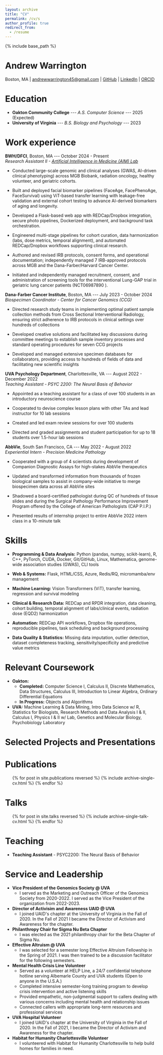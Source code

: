 ```yaml
---
layout: archive
title: "CV"
permalink: /cv/s
author_profile: true
redirect_from:
  - /resume
---
```


{% include base_path %}

Andrew Warrington
======  
Boston, MA | andrewwarrington45@gmail.com | [GitHub](https://github.com/AndrewWarrington33) | [LinkedIn](https://linkedin.com/in/andrew-warrington) | [ORCID](https://orcid.org/0009-0009-4830-5683)

Education
======
* **Oakton Community College** --- *A.S. Computer Science* --- 2025 (Expected)   
* **University of Virginia** --- *B.S. Biology and Psychology* --- 2023   

Work experience
======
**BWH/DFCI**, Boston, MA --- October 2024 - Present  
*Research Assistant II - [Artificial Intelligence in Medicine (AIM) Lab](https://aim.hms.harvard.edu/)*

* Conducted large-scale genomic and clinical analyses (GWAS, AI-driven clinical phenotyping) across MGB Biobank, radiation oncology, healthy volunteer, and geriatric cohorts.

* Built and deployed facial biomarker pipelines (FaceAge, FacePhenoAge, FaceSurvival) using ViT-based transfer learning with leakage-free validation and external cohort testing to advance AI-derived biomarkers of aging and longevity.

* Developed a Flask-based web app with REDCap/Dropbox integration, secure photo pipelines, Dockerized deployment, and background task orchestration.

* Engineered multi-stage pipelines for cohort curation, data harmonization (labs, dose metrics, temporal alignment), and automated REDCap/Dropbox workflows supporting clinical research.

* Authored and revised IRB protocols, consent forms, and operational documentation; independently managed 7 IRB-approved protocols across MGB and the Dana-Farber/Harvard Cancer Center.

* Initiated and independently managed recruitment, consent, and administration of screening tools for the interventional Lung-GAP trial in geriatric lung cancer patients (NCT06987890
).

**Dana-Farber Cancer Institute**, Boston, MA --- July 2023 - October 2024      
*Biospecimen Coordinator - Center for Cancer Genomics (CCG)*

* Directed research study teams in implementing optimal patient sample collection methods from Cross Sectional Interventional Radiology, ensuring strict adherence to IRB protocols in clinical settings over hundreds of collections

* Developed creative solutions and facilitated key discussions during committee meetings to establish sample inventory processes and standard operating procedures for seven CCG projects

* Developed and managed extensive specimen databases for collaborators, providing access to hundreds of fields of data and facilitating new scientific insights

**UVA Psychology Department**, Charlottesville, VA --- August 2022 - December 2022      
*Teaching Assistant - PSYC 2200: The Neural Basis of Behavior*

* Appointed as a teaching assistant for a class of over 100 students in an introductory neuroscience course

* Cooperated to devise complex lesson plans with other TAs and lead instructor for 10 lab sessions

* Created and led exam review sessions for over 100 students

* Directed and graded assignments and student participation for up to 18 students over 1.5-hour lab sessions

**AbbVie**, South San Francisco, CA --- May 2022 - August 2022   
*Experiential Intern - Precision Medicine Pathology*

* Cooperated with a group of 4 scientists during development of Companion Diagnostic Assays for high-stakes AbbVie therapeutics

* Updated and transformed information from thousands of frozen biological samples to assist in company-wide initiative to merge biospecimen data across all AbbVie sites

* Shadowed a board-certified pathologist during QC of hundreds of tissue slides and during the Surgical Pathology Performance Improvement Program offered by the College of American Pathologists (CAP P.I.P.)

* Presented results of internship project to entire AbbVie 2022 intern class in a 10-minute talk

Skills
======
* **Programming & Data Analysis:** Python (pandas, numpy, scikit-learn), R, C++, PyTorch, CUDA, Docker, Git/GitHub, Linux, Mathematica, genome-wide association studies (GWAS), CLI tools  

* **Web & Systems:** Flask, HTML/CSS, Azure, Redis/RQ, micromamba/env management 

* **Machine Learning:** Vision Transformers (ViT), transfer learning, regression and survival modeling

* **Clinical & Research Data:** REDCap and RPDR integration, data cleaning, cohort building, temporal alignment of labs/clinical events, radiation dose (EQD2) harmonization  

* **Automation:** REDCap API workflows, Dropbox file operations, reproducible pipelines, task scheduling and background processing  

* **Data Quality & Statistics:** Missing data imputation, outlier detection, dataset completeness tracking, sensitivity/specificity and predictive value metrics

Relevant Coursework
======
* **Oakton:**
  * **Completed:** Computer Science I, Calculus II, Discrete Mathematics, Data Structures, Calculus III, Introduction to Linear Algebra, Ordinary Differential Equations
  * **In Progress:** Objects and Algorithms
* **UVA:** Machine Learning & Data Mining, Intro Data Science w/ R, Statistics for Biologists, Research Methods and Data Analysis I & II, Calculus I, Physics I & II w/ Lab, Genetics and Molecular Biology, Psychobiology Laboratory

Selected Projects and Presentations
======

Publications
======
  <ul>{% for post in site.publications reversed %}
    {% include archive-single-cv.html %}
  {% endfor %}</ul>
  
Talks
======
  <ul>{% for post in site.talks reversed %}
    {% include archive-single-talk-cv.html  %}
  {% endfor %}</ul>
  
Teaching
======
* **Teaching Assistant** - PSYC2200: The Neural Basis of Behavior
  
Service and Leadership
======
* **Vice President of the Genomics Society @ UVA**
  * I served as the Marketing and Outreach Officer of the Genomics Society from 2020-2022. I served as the Vice President of the organization from 2022-2023. 
* **Director of Activisim and Awareness UAID @ UVA**
  * I joined UAID's chapter at the University of Virginia in the Fall of 2020. In the Fall of 2021 I became the Director of Activism and Awareness for the chapter.
* **Philanthropy Chair for Sigma Nu Beta Chapter**
  * I was elected as the 2021 philanthropy chair for the Beta Chapter of Sigma Nu.
* **Effective Altruism @ UVA** 
  * I was selected for a semester long Effective Altruism Fellowship in the Spring of 2021. I was then trained to be a discussion facilitator for the following semesters.
* **Mental Health Crisis Line Volunteer**
  * Served as a volunteer at HELP Line, a 24/7 confidential telephone hotline serving Albemarle County and UVA students (Open to anyone in the U.S.A.)
  * Completed intensive semester-long training program to develop crisis intervention and active listening skills
  * Provided empathetic, non-judgmental support to callers dealing with various concerns including mental health and relationship issues
  * Connected callers with appropriate long-term resources and professional services
* **UVA Hospital Volunteer**
  * I joined UAID's chapter at the University of Virginia in the Fall of 2020. In the Fall of 2021, I became the Director of Activism and Awareness for the chapter.
* **Habitat for Humanity Charlottesville Volunteer**
  * I volunteered with Habitat for Humanity Charlottesville to help build homes for families in need.